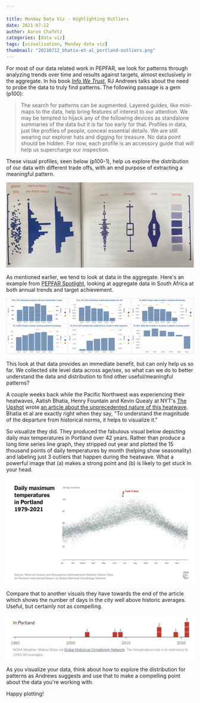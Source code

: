 ```yaml
---

title: Monday Data Viz - Highlighting Outliers
date: 2021-07-12
author: Aaron Chafetz
categories: [data viz]
tags: [vizualisation, Monday data viz]
thumbnail: "20210712_bhatia-et-al_portland-outliers.png"
---
```


For most of our data related work in PEPFAR, we look for patterns through analyzing trends over time and results against targets, almost exclusively in the aggregate. In his book [*Info We Trust*](https://www.amazon.com/Info-We-Trust-Inspire-World/dp/1119483891), RJ Andrews talks about the need to probe the data to truly find patterns. The following passage is a gem (p100): 

> The search for patterns can be augmented. Layered guides, like mini-maps to the data, help bring features of interest to our attention. We may be tempted to hijack any of the following devices as standalone summaries of the data but it is far too early for that. Profiles in data, just like profiles of people, conceal essential details. We are still wearing our explorer hats and digging for treasure. No data point should be hidden. For now, each profile is an accessory guide that will help us supercharge our inspection.

These visual profiles, seen below (p100-1), help us explore the distribution of our data with different trade offs, with an end purpose of extracting a meaningful pattern.

![visual profiles of data](/assets/images/posts/20210712_andrews_visual-profiles.png)

As mentioned earlier, we tend to look at data in the aggregate. Here's an example from [PEPFAR Spotlight](https://data.pepfar.gov/dashboards), looking at aggregate data in South Africa at both annual trends and target achievement.

![PEPFAR Spotlight South Africa Clincial Cascade Standard Visual](/assets/images/posts/20210712_pepfar-spotlight-standard.png)

This look at that data provides an immediate benefit, but can only help us so far. We collected site level data across age/sex, so what can we do to better understand the data and distribution to find other useful/meaningful patterns?

A couple weeks back while the Pacific Northwest was experiencing their heatwaves, Aatish Bhatia, Henry Fountain and Kevin Quealy at NYT's [The Upshot](https://www.nytimes.com/section/upshot) wrote [an article about the unprecedented nature of this heatwave](https://www.nytimes.com/interactive/2021/06/29/upshot/portland-seattle-vancouver-weather.html?smid=tw-nytimes&smtyp=cur). Bhatia et al are exactly right when they say, "To understand the magnitude of the departure from historical norms, it helps to visualize it." 

So visualize they did. They produced the fabulous visual below depicting daily max temperatures in Portland over 42 years. Rather than produce a long time series line graph, they stripped out year and plotted the 15 thousand points of daily temperatures by month (helping show seasonality) and labeling just 3 outliers that happen during the heatwave. What a powerful image that (a) makes a strong point and (b) is likely to get stuck in your head.

![Temperature outliers in Portland](/assets/images/posts/20210712_bhatia-et-al_portland-outliers.png)

Compare that to another visuals they have towards the end of the article which shows the number of days in the city well above historic averages. Useful, but certainly not as compelling.

![Temperature summary in Portland](/assets/images/posts/20210712_bhatia-et-al_portland-summary.png)

As you visualize your data, think about how to explore the distribution for patterns as Andrews suggests and use that to make a compelling point about the data you're working with.

Happy plotting!